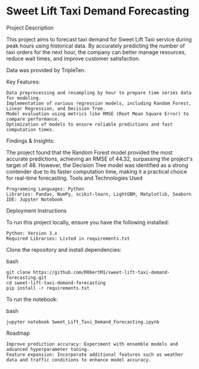# Sweet Lift Taxi Demand Forecasting
Project Description

This project aims to forecast taxi demand for Sweet Lift Taxi service during peak hours using historical data. By accurately predicting the number of taxi orders for the next hour, the company can better manage resources, reduce wait times, and improve customer satisfaction.

Data was provided by TripleTen.

Key Features:

    Data preprocessing and resampling by hour to prepare time series data for modeling.
    Implementation of various regression models, including Random Forest, Linear Regression, and Decision Tree.
    Model evaluation using metrics like RMSE (Root Mean Square Error) to compare performance.
    Optimization of models to ensure reliable predictions and fast computation times.

Findings & Insights:

The project found that the Random Forest model provided the most accurate predictions, achieving an RMSE of 44.32, surpassing the project's target of 48. However, the Decision Tree model was identified as a strong contender due to its faster computation time, making it a practical choice for real-time forecasting.
Tools and Technologies Used

    Programming Languages: Python
    Libraries: Pandas, NumPy, scikit-learn, LightGBM, Matplotlib, Seaborn
    IDE: Jupyter Notebook

Deployment Instructions

To run this project locally, ensure you have the following installed:

    Python: Version 3.x
    Required Libraries: Listed in requirements.txt

Clone the repository and install dependencies:

bash

    git clone https://github.com/R0bertM1/sweet-lift-taxi-demand-forecasting.git
    cd sweet-lift-taxi-demand-forecasting
    pip install -r requirements.txt

To run the notebook:

bash

    jupyter notebook Sweet_Lift_Taxi_Demand_Forecasting.ipynb

Roadmap

    Improve prediction accuracy: Experiment with ensemble models and advanced hyperparameter tuning.
    Feature expansion: Incorporate additional features such as weather data and traffic conditions to enhance model accuracy.
